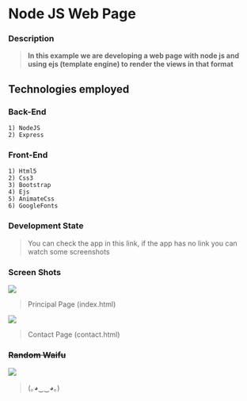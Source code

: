 # Node JS Web Page

### Description
> **In this example we are developing a web page with node js and using ejs (template engine) to render the views in that format**

## Technologies employed

### Back-End

	1) NodeJS
    2) Express

### Front-End

	1) Html5
	2) Css3
	3) Bootstrap
	4) Ejs
	5) AnimateCss
	6) GoogleFonts
    

		
### Development State

> You can check the app in this link, if the app has no link you can watch some screenshots

### Screen Shots

![](https://i.imgur.com/cc4jCTb.png)

> Principal Page (index.html)

![](https://i.imgur.com/SPIPFTD.png)

> Contact Page (contact.html)


### <s>Random Waifu</s>

![](https://i.imgur.com/3cSHxQO.jpg)

> (｡◕‿‿◕｡)
